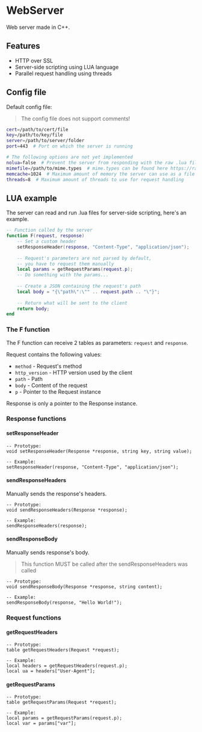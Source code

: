 # WebServer

Web server made in C++.

## Features
- HTTP over SSL
- Server-side scripting using LUA language
- Parallel request handling using threads

## Config file

Default config file:
> The config file does not support comments!

```sh
cert=/path/to/cert/file
key=/path/to/key/file
server=/path/to/server/folder
port=443  # Port on which the server is running

# The following options are not yet implemented
nolua=false  # Prevent the server from responding with the raw .lua file
mimefile=/path/to/mime.types  # mime.types can be found here https://raw.githubusercontent.com/apache/httpd/trunk/docs/conf/mime.types
memcache=1024  # Maximum amount of memory the server can use as a file cache, 0 for none
threads=8  # Maximum amount of threads to use for request handling
```

## LUA example

The server can read and run .lua files for server-side scripting, here's an example.

```lua
-- Function called by the server
function F(request, response)
    -- Set a custom header
    setResponseHeader(response, "Content-Type", "application/json");
    
    -- Request's parameters are not parsed by default,
    -- you have to request them manually
    local params = getRequestParams(request.p);
    -- Do something with the params...
    
    -- Create a JSON containing the request's path
    local body = "{\"path\":\"" .. request.path .. "\"}";
    
    -- Return what will be sent to the client
    return body;
end
```

### The F function

The F function can receive 2 tables as parameters: `request` and `response`.

Request contains the following values:
- `method` - Request's method
- `http_version` - HTTP version used by the client
- `path` - Path
- `body` - Content of the request
- `p` - Pointer to the Request instance

Response is only a pointer to the Response instance.

### Response functions

#### setResponseHeader
```
-- Prototype:
void setResponseHeader(Response *response, string key, string value);

-- Example:
setResponseHeader(response, "Content-Type", "application/json");
```

#### sendResponseHeaders
Manually sends the response's headers.
```
-- Prototype:
void sendResponseHeaders(Response *response);

-- Example:
sendResponseHeaders(response);
```

#### sendResponseBody
Manually sends response's body.
> This function MUST be called after the sendResponseHeaders was called
```
-- Prototype:
void sendResponseBody(Response *response, string content);

-- Example:
sendResponseBody(response, "Hello World!");
```

### Request functions

#### getRequestHeaders
```
-- Prototype:
table getRequestHeaders(Request *request);

-- Example:
local headers = getRequestHeaders(request.p);
local ua = headers["User-Agent"];
```

#### getRequestParams
```
-- Prototype:
table getRequestParams(Request *request);

-- Example:
local params = getRequestParams(request.p);
local var = params["var"];
```

